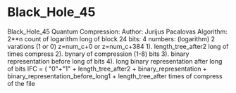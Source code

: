 # Black_Hole_45
Black_Hole_45
Quantum Compression:
Author: Jurijus Pacalovas
Algorithm:
2**n count of logarithm 
long of block 24 bits:
4 numbers: (logarithm) 2 varations (1 or 0)
z=num_c+0 or z=num_c+384
1). length_tree_after2 long of times compress
2). bynary of compression (1-8) bits
3). binary representation before long of bits
4). long binary representation after long of bits
                                                                    IFC = (
                                                                    "0"+"1"
                                                                    + length_tree_after2
                                                                    + binary_representation
                                                                    + binary_representation_before_long1
                                                                    + length_tree_after
                                                                    times of compress of the file


